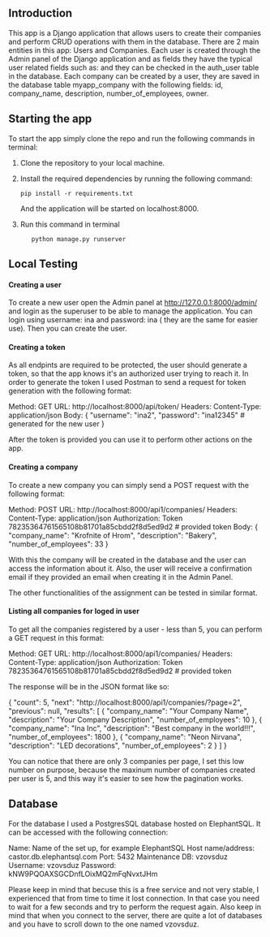 

## Introduction

This app is a Django application that allows users to create their companies and perform CRUD operations with them in the database. There are 2 main entities in this app: Users and Companies. Each user is created through the Admin panel of the Django application and as fields they have the typical user related fields such as:    and they can be checked in the auth_user table in the database. Each company can be created by a user, they are saved in the database table myapp_company with the following fields: id, company_name, description, number_of_employees, owner. 


## Starting the app

To start the app simply clone the repo and run the following commands in terminal:

1. Clone the repository to your local machine.

2. Install the required dependencies by running the following command:
   ```
   pip install -r requirements.txt
   ```
   And the application will be started on localhost:8000.

3. Run this command in terminal 
    ```
       python manage.py runserver 
    ```

## Local Testing

#### Creating a user

To create a new user open the Admin panel at http://127.0.0.1:8000/admin/ and login as the superuser to be able to manage the application. You can login using username: ina and password: ina ( they are the same for easier use). Then you can create the user.


#### Creating a token

As all endpints are required to be protected, the user should generate a token, so that the app knows it's an authorized user trying to reach it. In order to generate the token I used Postman to send a request for token generation with the following format:

Method: GET
URL: http://localhost:8000/api/token/
Headers:
Content-Type: application/json
Body:
{
"username": "ina2",
"password": "ina12345"   # generated for the new user 
}

After the token is provided you can use it to perform other actions on the app.

#### Creating a company

To create a new company you can simply send a POST request with the following format:

Method: POST
URL: http://localhost:8000/api1/companies/
Headers:
Content-Type: application/json
Authorization: Token 78235364761565108b81701a85cbdd2f8d5ed9d2  # provided token
Body:
{
  "company_name": "Krofnite of Hrom",
  "description": "Bakery",
  "number_of_employees": 33
}

With this the company will be created in the database and the user can access the information about it. Also, the user will receive a confirmation email if they provided an email when creating it in the Admin Panel. 

The other functionalities of the assignment can be tested in similar format.

#### Listing all companies for loged in user

To get all the companies registered by a user - less than 5, you can perform a GET request in this format:

Method: GET
URL: http://localhost:8000/api1/companies/
Headers:
Content-Type: application/json
Authorization: Token 78235364761565108b81701a85cbdd2f8d5ed9d2  # provided token

The response will be in the JSON format like so:

{
    "count": 5,
    "next": "http://localhost:8000/api1/companies/?page=2",
    "previous": null,
    "results": [
        {
            "company_name": "Your Company Name",
            "description": "Your Company Description",
            "number_of_employees": 10
        },
        {
            "company_name": "Ina Inc",
            "description": "Best company in the world!!!",
            "number_of_employees": 1800
        },
        {
            "company_name": "Neon Nirvana",
            "description": "LED decorations",
            "number_of_employees": 2
        }
    ]
}

You can notice that there are only 3 companies per page, I set this low number on purpose, because the maxinum number of companies created per user is 5, and this way it's easier to see how the pagination works. 




## Database

For the database I used a PostgresSQL database hosted on ElephantSQL. It can be accessed with the following connection:

Name: Name of the set up, for example ElephantSQL
Host name/address: castor.db.elephantsql.com
Port: 5432
Maintenance DB: vzovsduz
Username: vzovsduz
Password: kNW9PQOAXSGCDnfLOixMQ2mFqNvxtJHm

Please keep in mind that becuse this is a free service and not very stable, I experienced that from time to time it lost connection. In that case you need to wait for a few seconds and try to perform the request again. Also keep in mind that when you connect to the server, there are quite a lot of databases and you have to scroll down to the one named vzovsduz.


